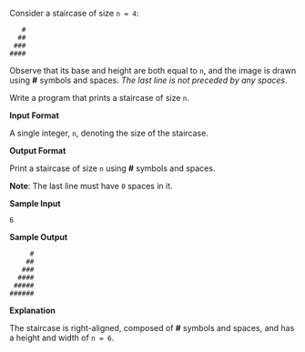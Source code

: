 Consider a staircase of size `n = 4`:
``` 
   #
  ##
 ###
####
```
Observe that its base and height are both equal to `n`, and the image is drawn using **#** symbols and spaces. _The last line is not preceded by any spaces_.

Write a program that prints a staircase of size `n`.

**Input Format**

A single integer, `n`, denoting the size of the staircase.

**Output Format**

Print a staircase of size `n` using **#** symbols and spaces.

**Note**: The last line must have `0` spaces in it.

**Sample Input**
```
6
```
**Sample Output**
```
     #
    ##
   ###
  ####
 #####
######
```
**Explanation**

The staircase is right-aligned, composed of **#** symbols and spaces, and has a height and width of `n = 6`.